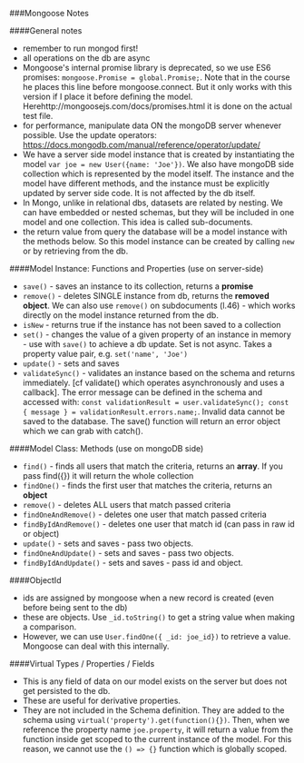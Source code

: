 ###Mongoose Notes 

####General notes 
- remember to run mongod first!
- all operations on the db are async 
- Mongoose's internal promise library is deprecated, so we use ES6 promises: `mongoose.Promise = global.Promise;`. Note that in the course he places this line before mongoose.connect. But it only works with this version if I place it before defining the model. Herehttp://mongoosejs.com/docs/promises.html it is done on the actual test file. 
- for performance, manipulate data ON the mongoDB server whenever possible. Use the update operators: https://docs.mongodb.com/manual/reference/operator/update/ 
- We have a server side model instance that is created by instantiating the model `var joe = new User({name: 'Joe'})`. We also have mongoDB side collection which is represented by the model itself. The instance and the model have different methods, and the instance must be explicitly updated by server side code. It is not affected by the db itself.  
- In Mongo, unlike in relational dbs, datasets are related by nesting. We can have embedded or nested schemas, but they will be included in one model and one collection. This idea is called sub-documents.
- the return value from query the database will be a model instance with the methods below. So this model instance can be created by calling `new` or by retrieving from the db. 
 

####Model Instance: Functions and Properties (use on server-side)
- `save()` - saves an instance to its collection, returns a **promise**  
- `remove()` - deletes SINGLE instance from db, returns the **removed object**. We can also use `remove()`    on subdocuments (l.46) - which works directly on the model instance returned from the db.   
- `isNew` - returns true if the instance has not been saved to a collection   
- `set()` - changes the value of a given property of an instance in memory - use with `save()` to achieve a db update. Set is not async. Takes a property value pair, e.g. `set('name', 'Joe')`
- `update()` - sets and saves
- `validateSync()` - validates an instance based on the schema and returns immediately. [cf validate() which operates asynchronously and uses a callback]. The error message can be defined in the schema and accessed with: `const validationResult = user.validateSync(); const { message } = validationResult.errors.name;`. Invalid data cannot be saved to the database. The save() function will return an error object which we can grab with catch(). 

####Model Class: Methods (use on mongoDB side)    
- `find()` - finds all users that match the criteria, returns an **array**. If you pass find({}) it will return the whole collection    
- `findOne()` - finds the first user that matches the criteria, returns an **object**   
- `remove()` -  deletes ALL users that match passed criteria  
- `findOneAndRemove()` - deletes one user that match passed criteria  
- `findByIdAndRemove()` - deletes one user that match id (can pass in raw id or object)
- `update()` - sets and saves - pass two objects. 
- `findOneAndUpdate()` - sets and saves - pass two objects. 
- `findByIdAndUpdate()` - sets and saves - pass id and object. 

####ObjectId 
- ids are assigned by mongoose when a new record is created (even before being sent to the db) 
- these are objects. Use `_id.toString()` to get a string value when making a comparison.  
- However, we can use `User.findOne({ _id: joe_id})` to retrieve a value. Mongoose can deal with this internally. 

####Virtual Types / Properties / Fields   
- This is any field of data on our model exists on the server but does not get persisted to the db.
- These are useful for derivative properties.  
- They are not included in the Schema definition. They are added to the schema using `virtual('property').get(function(){})`. Then, when we reference the property name `joe.property`, it will return a value from the function inside get scoped to the current instance of the model. For this reason, we cannot use the `() => {}` function which is globally scoped.  


